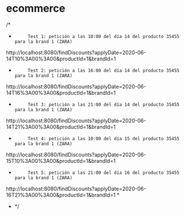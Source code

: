 # ecommerce

/*
-          Test 1: petición a las 10:00 del día 14 del producto 35455   para la brand 1 (ZARA)
http://localhost:8080/findDiscounts?applyDate=2020-06-14T10%3A00%3A00&productId=1&brandId=1

-          Test 2: petición a las 16:00 del día 14 del producto 35455   para la brand 1 (ZARA)
http://localhost:8080/findDiscounts?applyDate=2020-06-14T16%3A00%3A00&productId=1&brandId=1

-          Test 3: petición a las 21:00 del día 14 del producto 35455   para la brand 1 (ZARA)
http://localhost:8080/findDiscounts?applyDate=2020-06-14T21%3A00%3A00&productId=1&brandId=1

-          Test 4: petición a las 10:00 del día 15 del producto 35455   para la brand 1 (ZARA)
http://localhost:8080/findDiscounts?applyDate=2020-06-15T10%3A00%3A00&productId=1&brandId=1

-          Test 5: petición a las 21:00 del día 16 del producto 35455   para la brand 1 (ZARA)
http://localhost:8080/findDiscounts?applyDate=2020-06-16T21%3A00%3A00&productId=1&brandId=1
*
* */

